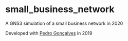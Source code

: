 # small_business_network
A GNS3 simulation of a small business network in 2020

Developed with [Pedro Gonçalves](https://github.com/PedroG-8) in 2019

